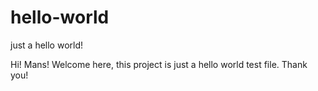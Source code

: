 # hello-world
just a hello world!

Hi! Mans!
Welcome here, this project is just a hello world test file.
Thank you!
